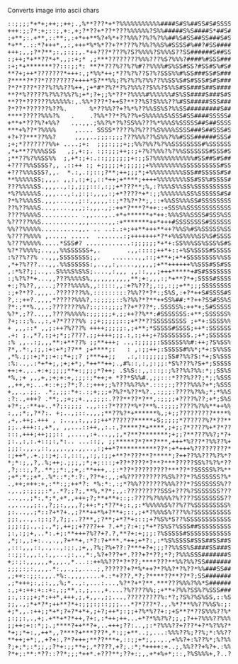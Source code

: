 Converts image into ascii chars

<pre>
::;;;;*+*+;++;;++;.,%**???*+*?%%%%%%%%%%%####S#S%##SS#S#SSSSS##SSSSS###S#S#####S##S###SS#S
+++:;;?*:+;::;,+:,+;?*??+*??*???%%%%%%?S%%#####S%S####S*##S#SSSS#S#S#S##S##S###SSSSS#S##SS
:+**;:.+**,::**;,:+*++**%?+%*+??%%%??%?%?%%##%S#SS##SS###S#SS#SS#SSSS#SSS##S##SSSS##S#S##S
*+**..::*?+++*,,:,+++*%*%*??+?*???%?%%?%%S%#SSSS#%##?#SS#####S##SSSSSSSSS#SSSSS###S#SSS#SS
+++;,,;?*?**;:,;:;;,.*++???*???%?S?%%%%?S%%%S??SS######S##SSSSSSS#SSS#SSSS##SS#S##SSSSSSSS
:;++;*+**??*+*,,;:+;* ,;***????????%%%???%S?%%%?####%#SSS####S#S###SS##SSSSS##SS#SSSSSSSSS
:+;*+*******??:::;;*: **?*???%??%?%#??%%%%#S%SS#SS?#SS#S%#S#SSSS##S###SSSSSSS#S#####SS#S#S
**?+;++*???????*+++:,;*%%*++;*??%?%??S?%?SSS%%#%SS###SS#S###?##S######S#S###SSS##S##SS#SSS
?****?*??*????????++++*S?**%%;?%?%?%?%%??%%SS%S#S#SSS#S#S######S######S#S#SSS##S####SSSSSS
?*?*???*???%?%%??%++,;+*#*?%?*?%?%%%??S%%?S%%S#SS###S##S#####S#######S#SSSSSSS#SS###SS#SSS
**?*%?????%?%%?%%?%;+*;?+;;%*??*?%%%%#%%%%%%#S%SS####S###S#S########S###S#SSS#SSSS##SSSSSS
**??*??????%%%%%%:,.%%*???*?++S?**??%S?S%%%??%#SS#####SSS###########S##SSSSSSSSSS##SSSSS#S
?*??*??????%??%.      %*??%%??+?%*%??%%SS%S?%%SS#########S###S#######S#S#S#SSSSSSS#SSSSS#S
****?????%%%?%   .    .?%%*??*?%??%+S%%%%%S%SSS#SS####SSSSS###########SSS##SSSSS#S###S##SS
+**+*???%?+%%?   .,.,,.;%%?%*?%?SS%%???%*%%%S%SSSSS##S##SSSSS##S##SS###SS#S#SSS#SSSS####S#
***+%??*?%%%%     ,.... SSSS*????%?%???%S%%%%SSSS###S##SSS#SS##S###S####S###S#S#SSS######S
+?+??***??%%?     ,,,,..;;;:;;;???%%%??%S%%?%%#SSS######SSS#S#S###S#SS#S####SS##SSS##S#SSS
;+;*???????%%+ ....;+:  ;;;:;;;+;;%%?%%?%?%%SSSSSSSS#%SSSSSS######SS#SS####SS#S#SS#SS#SS##
,*+**??%%%SSS   ,;,+:;. :;:;;;++;:;+?%?%%%?%?%%SSSSSSS#SSS#S#######S####S###S#SSSSSSSSSSSS
;**??%?%%SS%%  ;,+*:;+:.::;;;;;;;+:;;S?%%%%%%%%%%%#SS##S#S####S##S##SS###SS##S#SSSSSS##SSS
+????%%SSSS?,, .::++ :; +;;;;;+;;;;;;+%%%%%%%%%SSSSSSSSSS#SS#SS#S##SSS#SS#SS#S##SSS#S#SS##
+???%%%SSS?,,.  *.:,.:;::;?**;++;;;*;+%%%%%%%%%SSS##SSSSS#S#S##SS##SS#########S###SSSSSS##
**%%%%%SS;,,,. ,,:,:;+;,::*++;+****;++++%%%%%%%%SS#SS%#SSSS#SS####S#SSSS#S#####SS#SSSSS##S
???%%%%SS.,,,..,:;,;;;:::,:;;+*???**;%,:?%%%S%%SS%SSSSSSSSSSS#SS#S#SS###SS###SS#S#SSSS##SS
*%?%%%%%S.,,,...,:,;:;:,,,,:;+*????*+*:;;%%%%%%%SS%SSSSSS#S#SSS%S#S#%###SS##S#S#S###S#S##S
?*%?%%%SS.,,,....,,;::,,,,,::;*?%?*?*;,::+%%SS%%%SS#SSSSSSSSSSSS%#SS##S#SSS#SSSS##S#S#SS##
??%??%%%S...,....,,,;:,,,.,;:++*?***?*++::+SSS%%SSSSSSSSSSSSSSSSSSSS##S##SS#SSS######S##SS
????%%%%S.......... .,,...,..+*+******+*++:%%%S%%SSSS#SSS%SSSSSSSSSSSSSS##S#SS##SS#S##S##S
%?????%%S..........,,,.....,,:+*******++*+++#SSSSSSSS#SSSSSSSSSSSSS#%SSSSSSS##SS###SSSS#SS
%%??%%%%%..........,,. .. ..:.:+;++**+++**++?%%S%#S%SSSSS%SSSSSS#SSSSSSSSSSS#SSSSSS#SSSS#S
%????%%%% ,..... .....  .......:;+++++++*?*+%%S%%%%SS%S#SSSSSSSSSSSSSSSS%SSSSS#S#SSSSS#S#S
%???%%%%%.....*SSS#? ............:;;;;;;*+*+:SS%%%SS%SSS%S#S#SSSSSSSSSSSS#%SS#S###SS#SS#SS
%?*?%%%%;..,,,%%SSSSSS+,.       .,,::::;++*+::+%S%SSSS#SSSSSSS%SSSSSSSSSS#SSSSSSSSS###SS##
:%??%??% ..,,,SSSSSSSS;,.   .......,,::;+**+;+*+SSSSSSSS%%SSSS%SSSSSSSSSS%#SSSSSSS#S#S#SSS
,*+?%???...,,.%%SSSSSS:,..,,:,....,,,,,;+**++++++%%SSS#SS#SSS#SSSSSSSSSSSSS#S#S#S##SS#S#SS
,:*%??;;..,..S%%%S%S%S;....,:,,, ,,::,,,;+++*****+#S#SSSSSSSSSSSSSSS%SSSSSS#SSS#SS#SSS#SSS
:;%?%?*+...,,???%%%%S%,,,,,,,,,,,**;+:,,,:;*+**?*+;SSSS#SSSSSSSSSSSSSS#SSSS#SS#S##?SSS#SSS
+:;?%??,,...;????%%%%%,,:::::,,:+?%???;,:;,:;;+**;;;SSSSSSSSSSS%SSSSS%SSSSSS##S####SSSSSSS
:;+?*??.,,,..???????%%,:::::::::?%%??*?*:;S%S,:+?*++S#SSSS#SSSSS%SSSSSSSSSSS#S#SSSSSSS#SSS
?,:;++?.,,,,*?????%%%?,:;;;;;::%?%%?*?**++SS%##:*?++?SS#SS%SSSSSSS%S#SS#SSS#S#S###SSSSSSSS
?*:;**%.,,.;???????%%?;:;::;;;;??+*???*;.SSSSS%:++*+;S#SSSSS%SSSSSSSS#SSSSS#SSSS#S###SSSSS
%?*,;??..,,,????%%%%%:;;;;;;+,;;++??%**:#SSSSSSS:+**;SSSSSS%SS%S%SSSSSSSSSSS##SSSS####SSSS
?+;::;%..,:,+?*????%% ;;+;;;;;::;+*?*??SSSSSSSSS ;+*+:SSSS%%%S%SSSSSSSSSSSS#S#SSSSSSSS#SSS
+ ,,,::* ,,;:++?%???% ++++;;;;;:,;+**;*SSSSS#SSSS;++*:SSSSSSSSSSSSSSSSSSS###S#S#SS#SSS#SSS
.+: ;.,*?,:;+;*;;????.;;++++;;;.:,:;++;+?SSSSSSSS.;+*;SSSSSSSS%S%S%SSSSSSSSSSSSS#SSSSSSSSS
:% ,,..:;,,,**:+**??% ;;**+++; ..,:;;;;;:SSSSSS%%#:++;?S%SS%%%%S%SSSSSSSSSS#S%SSSSSSSSSSSS
?*,.*:,:;,:+:+*;??** ;+****;:   : ,:;;++;:SSSSS#%%*;*+:S%%SSSSSSSSSSSSSSSSSSSSSSSSS#SSSSSS
,*%.;;:+;*;:+:;*+;;? ;***++;;   .:,::;;;;;;SS#?%%?S:*+;S%SSSSS%%SSSSSSSSSSSSSSSSSSS#S##SSS
:%:..,.:*+*+;,;+;+*;,*++**++;.,#%::,:,;:;;:*S%???%?S+*;SSSSSSS%SSS%SSSSSSSSSSSSSSSSSSSSSSS
++:+.,..+:+;;;;;**+:;;;;*?++; .S%S::,,:::;:;%??%%?%%:*;;SS%SSS%SSSS%SSSSSSSSSSSSSSSSSSSSSS
*%,;+ ,,,+,;+;+:+,;;;:;*++;+ *??*S%%#.,;;:::*???%???;*;;%SSSSSSSSSSSSSSSSSSSSSSSSSSSSSSSSS
,,++,+;...+::+;;?*;?.:;+++;;%???%%?%%*.:::;:;????%%%?+*;%SSSSSSSSSSSSS##SSS#SSSSSSSSSSSSSS
+,,.,.;;. .*;,;;:*+:.:;+;;;+?%?*%??*%?.,:;;;:????%?%%;*;*%%SSSSSSSSSSSSSSSSSSSSS##SSSSSSSS
:?:.,+++? .**;,;+;;+.,,;;;:.???**??*?**,:;;;;+????%??;+*;S%SSSSSSSSSSSSSSSSSSSSS#SSSSSS#SS
+?*;,:**++..*?;:;;;; .,,:::?*????*%*?**%.:;;;;????%?%%**++%%S%SSSSSSSSSSSSSSSSS##SSSSSSSSS
:,,;*;,?*?:. +;..,;::.,,,;**??%?*+******%,;+;;?????????****%%%SSSSSSSSSSSSSSSSSSSSSSSSSSSS
,+,.++;.+++ , ;..,,:,,,;;++*??????*****+S;;;;;*??????%?*??**%%SSSSS%SSSSSSSSSSS#SSSSSS#SSS
;;..+++::,+*,, ,,...::++,,:.:,?****?*+****,;+;;?*????%+*?*??%%%SSSSSSSS%SSSSSSS#SSSSSSSS##
:::,+++;++;;;:: ,....,:+...,,;,*?**?*******;+;;?**???%%?;*?+%%%SS%SSSSSSSS#SSSSSSSSSSSSSS#
;:.,:,:.+::;:,*:.. ...::;, ;;*****?*?**?***,+++*%???*?%%??%+%%SSSSSSSSSSSSSSSSSSSSSSSSSS##
;;;:.,,.,::,,,,.,,.,,..,:;++*?**********??*:+*+++%?????????*S%%%SS%SSSSSSSSSSSSSSSSSSSSSSS
:;++*,.+.;:;+;.:,:::,,:;,:;;+**?*???**?*****;?++??%%???%?%*??S%%%SSSSSSSSSSSSSSSSSSSSSSSSS
*;*:;,,?,.%;++;.;;;,;*;+;:::;+??*????*?**?***?????SS%?%?%*????%%%%%%SSSSSSSSSSSSSSSSSSSS##
,?;::;,?,.**;;*:,;+,:**+++,.;:*??*?????????***??*?SSSSS%?%**???????%SSSSSSSSSSSSSSSSSSSS##
;+*;*;;+*,.%*::*;*:?:,??*+:,,;+%??????????%S%???*?%SSSSSS?%*????%%%?SSS%SSSS#SSSSSSSSS#SSS
.,++;+++:+,:**:;;++*?: *%:*:,:;*?%%???????%%%???*?SSSSSSS%??????*?%%%SSSSSSSSSSSSSSSSSSSSS
.,.,;:;;;;:*,.*?;;?;,**%,*?*;,,:?????????SSS+???%?SSSSSSS??????SS%*??S%%SSSSSSSSSSSSSSSSSS
...,.,;*:,*;*,+*,,+++;?;**+**+::;:????%?%%%%?%????SSSSSSSS????SSSSSS%%%%SSSSSSSSSSSSSSS#SS
.,...,,;:.,?;;:,,,,?;++:*;*??*+;:,;:*%%%%%S%??%??%SSSSSSSSS%%SSSSSSSSSSSSSSSSSSSSSSSSSSSSS
;:...,.;*::?+*?+.,;?**++*%+?**+;::,;+*?%%%S%???%%?SSSSSSSSSSSSSSSSSSSSSSSS%#SSSSSSSSSSSSSS
;;:,..,.:;:;?,?;;..??**,;?**;+*?*+:::;+?%S%*S??%SSSSSSSSSSSSSSSSSSSSSSSSSSSSSSSSSSSSSSSSSS
;;;:;;.,.;.,*;,++;;+????++ ?.+*;?:+:;*+*?S%S?%SSS##SSSSSSSSSSSSSSSSSSSSSSSSSSSSSSSSSSSSSSS
;:,:;;+,..*:.+;:**+++?%??+?.?,**?+:+;;;:?%SSSSS#SSSSSSSSSSSSSSSSSSSSSSSSSSSSSSSSSSSSS%SSS#
,*;:,,:+:..,.,,?+**+,:*?:?+***.*++;+*?:,:*%S%SSSS#SSS##SS##SSS##SSSSSSSSSSSSSSSSSSSSSSSSSS
,:::,,,::,.,..,:;:,;+,,?%;?%+??:?***+?+;;;??%%SS%S####SS###SS###SSSSSSSSSSSSSSSSSSSSSSSS##
::;;:,,,:,:,,...;:,.,*:,%?+???+*.???+?*??;*?;?%%%SSS#######SS###SSSSSSSSSSSSSSSSSSSSSSSSSS
+;:;:,,,,,,+,,,.,*...::++%%???*?*??;****???**%%?%%?SS####################SSSSSSSSSSSSSSSSS
;;;;:;:,,,,.*:,,.,;,....;,??????+?*%*++?*?%%?*?%??*%%###SS###################SSSSSSSSSSSSS
,;++::;;:,,,.*%:.,,,,....+.:*+???,*?;?****??**??*?;SS##############################SSSSSSS
,;*+++;:,;:,,,%;*..,:,...:...,%?*?+*?**.***???%%%?%%*S####################################
:,;+:++:+::+:,;;**,:,;,..,+....?%????%%;;+**+?%%?SS%?%SSS#################################
;:,::;;+;*:++*,+++,;,+,,.,;;...,?????????%:*?;?S%?%S%SS,::%SS#S###########################
;;,.,;*+*?*;++**?*+:;;;:;::;;;...*?*???*?.,.%*?**%%??%%S%:;:;:,;*%SSS###################S?
+;*,,.:++;;*+*;?+?*+*+,;+?;++*;:;;+?%*%??+:;+S**?*??S%%%??%*;:;:,;+;+;***?*?????%%?%%%???+
;:;;:,.,+;.+**+*?*++,?+:,:*++;++...+*?*%%?%?;;,;?++?%%%??%%%???;+;+,?,:*+*+????%%%%%%%???%
;;++:+::*;;.;****?++**?+,..+++;??:..,;:*?%%%??+???*+?*%?%%?*S??%*?+:+;:;;+;*+**%??%%%%%%%*
*+;;*+:,,++*,,?***?+***???*,*:;;+**..;,...:%%%??%;??%;*:%%???SSS?S?*+++**;+;*?+**??%?%%%%%
**++;+*;,,+?+:,?*?+++;**??***+,::;;+*;,,.,.,+%%?+:%??%*;%?%%%%?%?%*%%??*******+??*??%;+%%%
?;+;*;:*;;,;?*+:;;**+;,*????,+?;.:*;*++++:+..;,%%???+%?+.:%%?+%%???%?%?*????*????;*?***?:%
?*+;:**:*??::??*;;;*++*.+???**;??+:;,,+*+%+*;::,?%S%%%+,?..?%?%%%%?+%S%%%%???????%?++?%%??
</pre>

